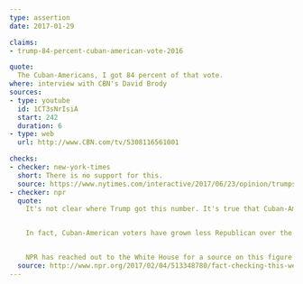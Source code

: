 ```yaml
---
type: assertion
date: 2017-01-29

claims:
- trump-84-percent-cuban-american-vote-2016

quote:
  The Cuban-Americans, I got 84 percent of that vote.
where: interview with CBN's David Brody
sources:
- type: youtube
  id: 1CT3sNrIsiA
  start: 242
  duration: 6
- type: web
  url: http://www.CBN.com/tv/5308116561001

checks:
- checker: new-york-times
  short: There is no support for this.
  source: https://www.nytimes.com/interactive/2017/06/23/opinion/trumps-lies.html
- checker: npr
  quote:
    It's not clear where Trump got this number. It's true that Cuban-Americans tend to be more conservative than other Latino voters. But at least in the state with by far the most Cuban-Americans, the Trump share of the vote wasn't nearly this high. According to the [Pew Research Center](http://www.pewresearch.org/fact-tank/2016/11/15/unlike-other-latinos-about-half-of-cuban-voters-in-florida-backed-trump/), just over half (54 percent) of Cuban-Americans in Florida — home to two-thirds of all Cuban-American eligible voters — voted for Trump.


    In fact, Cuban-American voters have grown less Republican over the years. [According to Pew](http://www.pewresearch.org/fact-tank/2014/06/24/after-decades-of-gop-support-cubans-shifting-toward-the-democratic-party/), nearly two-thirds of Cuban-Americans were Republican or Republican-leaning as of 2002. As of 2013, it was just 47 percent.


    NPR has reached out to the White House for a source on this figure but did not receive a response.
  source: http://www.npr.org/2017/02/04/513348780/fact-checking-this-week-in-the-trump-administration
---
```

